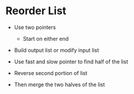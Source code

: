 # Reorder List

- Use two pointers
  - Start on either end
- Build output list or modify input list

- Use fast and slow pointer to find half of the list
- Reverse second portion of list
- Then merge the two halves of the list